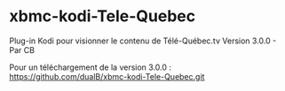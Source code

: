 # xbmc-kodi-Tele-Quebec
Plug-in Kodi pour visionner le contenu de Télé-Québec.tv
Version 3.0.0 - Par CB

Pour un téléchargement de la version 3.0.0 : https://github.com/dualB/xbmc-kodi-Tele-Quebec.git
